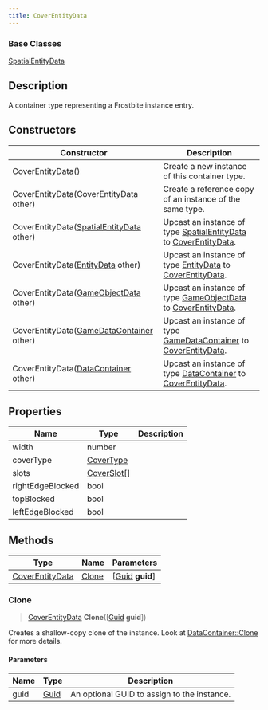 ```yaml
---
title: CoverEntityData
---
```

### Base Classes

[SpatialEntityData](SpatialEntityData)

## Description

A container type representing a Frostbite instance entry.

## Constructors

| Constructor                                                                | Description                                                                                                           |
| -------------------------------------------------------------------------- | --------------------------------------------------------------------------------------------------------------------- |
| CoverEntityData()                                                          | Create a new instance of this container type.                                                                         |
| CoverEntityData(CoverEntityData other)                                     | Create a reference copy of an instance of the same type.                                                              |
| CoverEntityData([SpatialEntityData](SpatialEntityData) other)              | Upcast an instance of type [SpatialEntityData](SpatialEntityData) to [CoverEntityData](CoverEntityData).              |
| CoverEntityData([EntityData](EntityData) other)                            | Upcast an instance of type [EntityData](EntityData) to [CoverEntityData](CoverEntityData).                            |
| CoverEntityData([GameObjectData](GameObjectData) other)                    | Upcast an instance of type [GameObjectData](GameObjectData) to [CoverEntityData](CoverEntityData).                    |
| CoverEntityData([GameDataContainer](GameDataContainer) other)              | Upcast an instance of type [GameDataContainer](GameDataContainer) to [CoverEntityData](CoverEntityData).              |
| CoverEntityData([DataContainer](/vext/ref/shared/class/datacontainer) other) | Upcast an instance of type [DataContainer](/vext/ref/shared/class/datacontainer) to [CoverEntityData](CoverEntityData). |

## Properties

| Name             | Type                       | Description |
| ---------------- | -------------------------- | ----------- |
| width            | number                     |             |
| coverType        | [CoverType](CoverType)     |             |
| slots            | [CoverSlot](CoverSlot)\[\] |             |
| rightEdgeBlocked | bool                       |             |
| topBlocked       | bool                       |             |
| leftEdgeBlocked  | bool                       |             |

## Methods

| Type                               | Name            | Parameters                                     |
| ---------------------------------- | --------------- | ---------------------------------------------- |
| [CoverEntityData](CoverEntityData) | [Clone](#clone) | \[[Guid](/vext/ref/shared/class/guid) **guid**\] |

### Clone

> [CoverEntityData](CoverEntityData) **Clone**(\[[Guid](/vext/ref/shared/class/guid) **guid**\])

Creates a shallow-copy clone of the instance. Look at [DataContainer::Clone](/vext/ref/shared/class/datacontainer#clone) for more details.

#### Parameters

| Name | Type         | Description                                 |
| ---- | ------------ | ------------------------------------------- |
| guid | [Guid](Guid) | An optional GUID to assign to the instance. |
